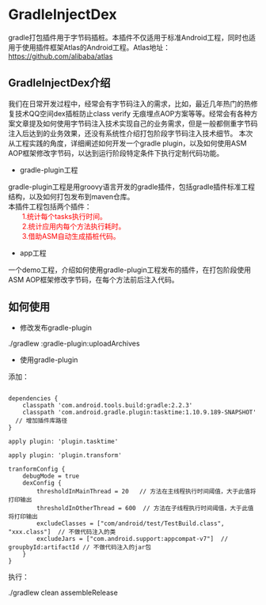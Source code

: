 # GradleInjectDex 
gradle打包插件用于字节码插桩。本插件不仅适用于标准Android工程，同时也适用于使用插件框架Atlas的Android工程。Atlas地址：https://github.com/alibaba/atlas

## GradleInjectDex介绍
我们在日常开发过程中，经常会有字节码注入的需求，比如，最近几年热门的热修复技术QQ空间dex插桩防止class verify 无痕埋点AOP方案等等。经常会有各种方案文章提及如何使用字节码注入技术实现自己的业务需求，但是一般都侧重字节码注入后达到的业务效果，还没有系统性介绍打包阶段字节码注入技术细节。
本次从工程实践的角度，详细阐述如何开发一个gradle plugin，以及如何使用ASM AOP框架修改字节码，以达到运行阶段特定条件下执行定制代码功能。


* gradle-plugin工程

gradle-plugin工程是用groovy语言开发的gradle插件，包括gradle插件标准工程结构，以及如何打包发布到maven仓库。<br />
本插件工程包括两个插件：<br />
&emsp;&emsp;<font color=#ff0000>1.统计每个tasks执行时间。</font><br />
&emsp;&emsp;<font color=#ff0000>2.统计应用内每个方法执行耗时。</font><br />
&emsp;&emsp;<font color=#ff0000>3.借助ASM自动生成插桩代码。</font>

* app工程

一个demo工程，介绍如何使用gradle-plugin工程发布的插件，在打包阶段使用ASM AOP框架修改字节码，在每个方法前后注入代码。

## 如何使用

* 修改发布gradle-plugin

./gradlew :gradle-plugin:uploadArchives

* 使用gradle-plugin

添加：

<pre><code>
dependencies {
    classpath 'com.android.tools.build:gradle:2.2.3'
    classpath 'com.android.gradle.plugin:tasktime:1.10.9.189-SNAPSHOT'   // 增加插件库路径
}

apply plugin: 'plugin.tasktime'

apply plugin: 'plugin.transform'

tranformConfig {
    debugMode = true
    dexConfig {
        thresholdInMainThread = 20   // 方法在主线程执行时间阈值，大于此值将打印输出  
        thresholdInOtherThread = 600  // 方法在子线程执行时间阈值，大于此值将打印输出  
        excludeClasses = ["com/android/test/TestBuild.class", "xxx.class"]  // 不做代码注入的类
        excludeJars = ["com.android.support:appcompat-v7"]  // groupbyId:artifactId // 不做代码注入的jar包  
    }
}
</code></pre>

执行：

./gradlew clean assembleRelease 

